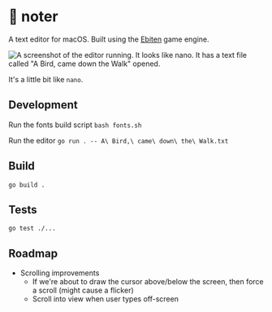 # 📝 noter

A text editor for macOS. Built using the [Ebiten](https://github.com/hajimehoshi/ebiten) game engine.

![A screenshot of the editor running. It looks like nano. It has a text file called "A Bird, came down the Walk" opened.](https://github.com/healeycodes/noter/blob/main/preview.png)

It's a little bit like `nano`.

## Development

Run the fonts build script `bash fonts.sh`

Run the editor `go run . -- A\ Bird,\ came\ down\ the\ Walk.txt`

## Build

`go build .`

## Tests

`go test ./...`

## Roadmap

- Scrolling improvements
  - If we're about to draw the cursor above/below the screen, then force a scroll (might cause a flicker)
  - Scroll into view when user types off-screen
